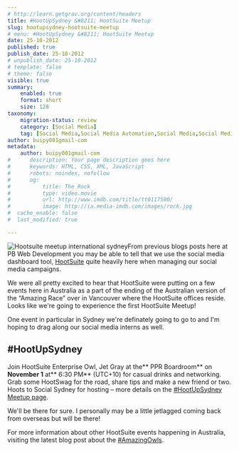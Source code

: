 ```yaml
---
# http://learn.getgrav.org/content/headers
title: #HootUpSydney &#8211; HootSuite Meetup
slug: hootupsydney-hootsuite-meetup
# menu: #HootUpSydney &#8211; HootSuite Meetup
date: 25-10-2012
published: true
publish_date: 25-10-2012
# unpublish_date: 25-10-2012
# template: false
# theme: false
visible: true
summary:
    enabled: true
    format: short
    size: 128
taxonomy:
    migration-status: review
    category: [Social Media]
    tag: [Social Media,Social Media Automation,Social Media,Social Media Automation]
author: buipy001gmail-com
metadata:
    author: buipy001gmail-com
#      description: Your page description goes here
#      keywords: HTML, CSS, XML, JavaScript
#      robots: noindex, nofollow
#      og:
#          title: The Rock
#          type: video.movie
#          url: http://www.imdb.com/title/tt0117500/
#          image: http://ia.media-imdb.com/images/rock.jpg
#  cache_enable: false
#  last_modified: true

---
```


![Hootsuite meetup international sydney](wp-content/uploads/2012/10/Hootsuite-meetup-international.jpg)From previous blogs posts here at PB Web Development you may be able to tell that we use the social media dashboard tool, [HootSuite](http://www.kqzyfj.com/click-6368991-10920312) quite heavily here when managing our social media campaigns.

We were all pretty excited to hear that HootSuite were putting on a few events here in Australia as a part of the ending of the Australian version of the “Amazing Race” over in Vancouver where the HootSuite offices reside. Looks like we're going to experience the first HootSuite Meetup!

One event in particular in Sydney we're definately going to go to and I'm hoping to drag along our social media interns as well.

## \#HootUpSydney

Join HootSuite Enterprise Owl, Jet Gray at the** PPR Boardroom** on **November 1** at** 6:30 PM** (UTC+10) for casual drinks and networking. Grab some HootSwag for the road, share tips and make a new friend or two. Hoots to Social Sydney for hosting – more details on the [\#HootUpSydney Meetup page](http://www.meetup.com/hootup/Sydney-AU/786672/).

We'll be there for sure. I personally may be a little jetlagged coming back from overseas but will be there!

For more information about other HootSuite events happening in Australia, visiting the latest blog post about the [\#AmazingOwls](http://blog.hootsuite.com/amazingowls/).
